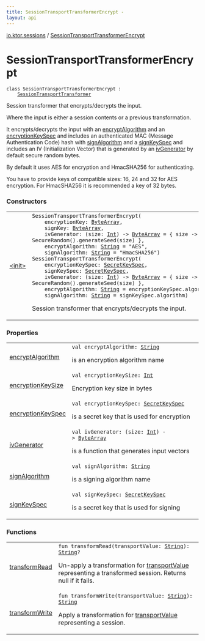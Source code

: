 ```yaml
---
title: SessionTransportTransformerEncrypt - 
layout: api
---
```


<div class='api-docs-breadcrumbs'><a href="../index.html">io.ktor.sessions</a> / <a href="./index.html">SessionTransportTransformerEncrypt</a></div>

# SessionTransportTransformerEncrypt

<div class="signature"><code><span class="keyword">class </span><span class="identifier">SessionTransportTransformerEncrypt</span>&nbsp;<span class="symbol">:</span>&nbsp;<br/>&nbsp;&nbsp;&nbsp;&nbsp;<a href="../-session-transport-transformer/index.html"><span class="identifier">SessionTransportTransformer</span></a></code></div>

Session transformer that encrypts/decrypts the input.

Where the input is either a session contents or a previous transformation.

It encrypts/decrypts the input with an <a href="encrypt-algorithm.html">encryptAlgorithm</a> and an <a href="encryption-key-spec.html">encryptionKeySpec</a>
and includes an authenticated MAC (Message Authentication Code) hash with <a href="sign-algorithm.html">signAlgorithm</a> and a <a href="sign-key-spec.html">signKeySpec</a>
and includes an IV (Initialization Vector) that is generated by an <a href="iv-generator.html">ivGenerator</a> by default secure random bytes.

By default it uses AES for encryption and HmacSHA256 for authenticating.

You have to provide keys of compatible sizes: 16, 24 and 32 for AES encryption.
For HmacSHA256 it is recommended a key of 32 bytes.

### Constructors

<table class="api-docs-table">
<tbody>
<tr>
<td markdown="1">

<a href="-init-.html">&lt;init&gt;</a>


</td>
<td markdown="1">
<div class="signature"><code><span class="identifier">SessionTransportTransformerEncrypt</span><span class="symbol">(</span><br/>&nbsp;&nbsp;&nbsp;&nbsp;<span class="parameterName" id="io.ktor.sessions.SessionTransportTransformerEncrypt$<init>(kotlin.ByteArray, kotlin.ByteArray, kotlin.Function1((kotlin.Int, kotlin.ByteArray)), kotlin.String, kotlin.String)/encryptionKey">encryptionKey</span><span class="symbol">:</span>&nbsp;<a href="https://kotlinlang.org/api/latest/jvm/stdlib/kotlin/-byte-array/index.html"><span class="identifier">ByteArray</span></a><span class="symbol">, </span><br/>&nbsp;&nbsp;&nbsp;&nbsp;<span class="parameterName" id="io.ktor.sessions.SessionTransportTransformerEncrypt$<init>(kotlin.ByteArray, kotlin.ByteArray, kotlin.Function1((kotlin.Int, kotlin.ByteArray)), kotlin.String, kotlin.String)/signKey">signKey</span><span class="symbol">:</span>&nbsp;<a href="https://kotlinlang.org/api/latest/jvm/stdlib/kotlin/-byte-array/index.html"><span class="identifier">ByteArray</span></a><span class="symbol">, </span><br/>&nbsp;&nbsp;&nbsp;&nbsp;<span class="parameterName" id="io.ktor.sessions.SessionTransportTransformerEncrypt$<init>(kotlin.ByteArray, kotlin.ByteArray, kotlin.Function1((kotlin.Int, kotlin.ByteArray)), kotlin.String, kotlin.String)/ivGenerator">ivGenerator</span><span class="symbol">:</span>&nbsp;<span class="symbol">(</span><span class="parameterName">size</span><span class="symbol">:</span>&nbsp;<a href="https://kotlinlang.org/api/latest/jvm/stdlib/kotlin/-int/index.html"><span class="identifier">Int</span></a><span class="symbol">)</span>&nbsp;<span class="symbol">-&gt;</span>&nbsp;<a href="https://kotlinlang.org/api/latest/jvm/stdlib/kotlin/-byte-array/index.html"><span class="identifier">ByteArray</span></a>&nbsp;<span class="symbol">=</span>&nbsp;{ size -&gt; SecureRandom().generateSeed(size) }<span class="symbol">, </span><br/>&nbsp;&nbsp;&nbsp;&nbsp;<span class="parameterName" id="io.ktor.sessions.SessionTransportTransformerEncrypt$<init>(kotlin.ByteArray, kotlin.ByteArray, kotlin.Function1((kotlin.Int, kotlin.ByteArray)), kotlin.String, kotlin.String)/encryptAlgorithm">encryptAlgorithm</span><span class="symbol">:</span>&nbsp;<a href="https://kotlinlang.org/api/latest/jvm/stdlib/kotlin/-string/index.html"><span class="identifier">String</span></a>&nbsp;<span class="symbol">=</span>&nbsp;"AES"<span class="symbol">, </span><br/>&nbsp;&nbsp;&nbsp;&nbsp;<span class="parameterName" id="io.ktor.sessions.SessionTransportTransformerEncrypt$<init>(kotlin.ByteArray, kotlin.ByteArray, kotlin.Function1((kotlin.Int, kotlin.ByteArray)), kotlin.String, kotlin.String)/signAlgorithm">signAlgorithm</span><span class="symbol">:</span>&nbsp;<a href="https://kotlinlang.org/api/latest/jvm/stdlib/kotlin/-string/index.html"><span class="identifier">String</span></a>&nbsp;<span class="symbol">=</span>&nbsp;"HmacSHA256"<span class="symbol">)</span></code></div>
<div class="signature"><code><span class="identifier">SessionTransportTransformerEncrypt</span><span class="symbol">(</span><br/>&nbsp;&nbsp;&nbsp;&nbsp;<span class="parameterName" id="io.ktor.sessions.SessionTransportTransformerEncrypt$<init>(javax.crypto.spec.SecretKeySpec, javax.crypto.spec.SecretKeySpec, kotlin.Function1((kotlin.Int, kotlin.ByteArray)), kotlin.String, kotlin.String)/encryptionKeySpec">encryptionKeySpec</span><span class="symbol">:</span>&nbsp;<a href="http://docs.oracle.com/javase/6/docs/api/javax/crypto/spec/SecretKeySpec.html"><span class="identifier">SecretKeySpec</span></a><span class="symbol">, </span><br/>&nbsp;&nbsp;&nbsp;&nbsp;<span class="parameterName" id="io.ktor.sessions.SessionTransportTransformerEncrypt$<init>(javax.crypto.spec.SecretKeySpec, javax.crypto.spec.SecretKeySpec, kotlin.Function1((kotlin.Int, kotlin.ByteArray)), kotlin.String, kotlin.String)/signKeySpec">signKeySpec</span><span class="symbol">:</span>&nbsp;<a href="http://docs.oracle.com/javase/6/docs/api/javax/crypto/spec/SecretKeySpec.html"><span class="identifier">SecretKeySpec</span></a><span class="symbol">, </span><br/>&nbsp;&nbsp;&nbsp;&nbsp;<span class="parameterName" id="io.ktor.sessions.SessionTransportTransformerEncrypt$<init>(javax.crypto.spec.SecretKeySpec, javax.crypto.spec.SecretKeySpec, kotlin.Function1((kotlin.Int, kotlin.ByteArray)), kotlin.String, kotlin.String)/ivGenerator">ivGenerator</span><span class="symbol">:</span>&nbsp;<span class="symbol">(</span><span class="parameterName">size</span><span class="symbol">:</span>&nbsp;<a href="https://kotlinlang.org/api/latest/jvm/stdlib/kotlin/-int/index.html"><span class="identifier">Int</span></a><span class="symbol">)</span>&nbsp;<span class="symbol">-&gt;</span>&nbsp;<a href="https://kotlinlang.org/api/latest/jvm/stdlib/kotlin/-byte-array/index.html"><span class="identifier">ByteArray</span></a>&nbsp;<span class="symbol">=</span>&nbsp;{ size -&gt; SecureRandom().generateSeed(size) }<span class="symbol">, </span><br/>&nbsp;&nbsp;&nbsp;&nbsp;<span class="parameterName" id="io.ktor.sessions.SessionTransportTransformerEncrypt$<init>(javax.crypto.spec.SecretKeySpec, javax.crypto.spec.SecretKeySpec, kotlin.Function1((kotlin.Int, kotlin.ByteArray)), kotlin.String, kotlin.String)/encryptAlgorithm">encryptAlgorithm</span><span class="symbol">:</span>&nbsp;<a href="https://kotlinlang.org/api/latest/jvm/stdlib/kotlin/-string/index.html"><span class="identifier">String</span></a>&nbsp;<span class="symbol">=</span>&nbsp;encryptionKeySpec.algorithm<span class="symbol">, </span><br/>&nbsp;&nbsp;&nbsp;&nbsp;<span class="parameterName" id="io.ktor.sessions.SessionTransportTransformerEncrypt$<init>(javax.crypto.spec.SecretKeySpec, javax.crypto.spec.SecretKeySpec, kotlin.Function1((kotlin.Int, kotlin.ByteArray)), kotlin.String, kotlin.String)/signAlgorithm">signAlgorithm</span><span class="symbol">:</span>&nbsp;<a href="https://kotlinlang.org/api/latest/jvm/stdlib/kotlin/-string/index.html"><span class="identifier">String</span></a>&nbsp;<span class="symbol">=</span>&nbsp;signKeySpec.algorithm<span class="symbol">)</span></code></div>

Session transformer that encrypts/decrypts the input.


</td>
</tr>
</tbody>
</table>

### Properties

<table class="api-docs-table">
<tbody>
<tr>
<td markdown="1">

<a href="encrypt-algorithm.html">encryptAlgorithm</a>


</td>
<td markdown="1">
<div class="signature"><code><span class="keyword">val </span><span class="identifier">encryptAlgorithm</span><span class="symbol">: </span><a href="https://kotlinlang.org/api/latest/jvm/stdlib/kotlin/-string/index.html"><span class="identifier">String</span></a></code></div>

is an encryption algorithm name


</td>
</tr>
<tr>
<td markdown="1">

<a href="encryption-key-size.html">encryptionKeySize</a>


</td>
<td markdown="1">
<div class="signature"><code><span class="keyword">val </span><span class="identifier">encryptionKeySize</span><span class="symbol">: </span><a href="https://kotlinlang.org/api/latest/jvm/stdlib/kotlin/-int/index.html"><span class="identifier">Int</span></a></code></div>

Encryption key size in bytes


</td>
</tr>
<tr>
<td markdown="1">

<a href="encryption-key-spec.html">encryptionKeySpec</a>


</td>
<td markdown="1">
<div class="signature"><code><span class="keyword">val </span><span class="identifier">encryptionKeySpec</span><span class="symbol">: </span><a href="http://docs.oracle.com/javase/6/docs/api/javax/crypto/spec/SecretKeySpec.html"><span class="identifier">SecretKeySpec</span></a></code></div>

is a secret key that is used for encryption


</td>
</tr>
<tr>
<td markdown="1">

<a href="iv-generator.html">ivGenerator</a>


</td>
<td markdown="1">
<div class="signature"><code><span class="keyword">val </span><span class="identifier">ivGenerator</span><span class="symbol">: </span><span class="symbol">(</span><span class="parameterName">size</span><span class="symbol">:</span>&nbsp;<a href="https://kotlinlang.org/api/latest/jvm/stdlib/kotlin/-int/index.html"><span class="identifier">Int</span></a><span class="symbol">)</span>&nbsp;<span class="symbol">-&gt;</span>&nbsp;<a href="https://kotlinlang.org/api/latest/jvm/stdlib/kotlin/-byte-array/index.html"><span class="identifier">ByteArray</span></a></code></div>

is a function that generates input vectors


</td>
</tr>
<tr>
<td markdown="1">

<a href="sign-algorithm.html">signAlgorithm</a>


</td>
<td markdown="1">
<div class="signature"><code><span class="keyword">val </span><span class="identifier">signAlgorithm</span><span class="symbol">: </span><a href="https://kotlinlang.org/api/latest/jvm/stdlib/kotlin/-string/index.html"><span class="identifier">String</span></a></code></div>

is a signing algorithm name


</td>
</tr>
<tr>
<td markdown="1">

<a href="sign-key-spec.html">signKeySpec</a>


</td>
<td markdown="1">
<div class="signature"><code><span class="keyword">val </span><span class="identifier">signKeySpec</span><span class="symbol">: </span><a href="http://docs.oracle.com/javase/6/docs/api/javax/crypto/spec/SecretKeySpec.html"><span class="identifier">SecretKeySpec</span></a></code></div>

is a secret key that is used for signing


</td>
</tr>
</tbody>
</table>

### Functions

<table class="api-docs-table">
<tbody>
<tr>
<td markdown="1">

<a href="transform-read.html">transformRead</a>


</td>
<td markdown="1">
<div class="signature"><code><span class="keyword">fun </span><span class="identifier">transformRead</span><span class="symbol">(</span><span class="parameterName" id="io.ktor.sessions.SessionTransportTransformerEncrypt$transformRead(kotlin.String)/transportValue">transportValue</span><span class="symbol">:</span>&nbsp;<a href="https://kotlinlang.org/api/latest/jvm/stdlib/kotlin/-string/index.html"><span class="identifier">String</span></a><span class="symbol">)</span><span class="symbol">: </span><a href="https://kotlinlang.org/api/latest/jvm/stdlib/kotlin/-string/index.html"><span class="identifier">String</span></a><span class="symbol">?</span></code></div>

Un-apply a transformation for <a href="transform-read.html#io.ktor.sessions.SessionTransportTransformerEncrypt$transformRead(kotlin.String)/transportValue">transportValue</a> representing a transformed session.
Returns null if it fails.


</td>
</tr>
<tr>
<td markdown="1">

<a href="transform-write.html">transformWrite</a>


</td>
<td markdown="1">
<div class="signature"><code><span class="keyword">fun </span><span class="identifier">transformWrite</span><span class="symbol">(</span><span class="parameterName" id="io.ktor.sessions.SessionTransportTransformerEncrypt$transformWrite(kotlin.String)/transportValue">transportValue</span><span class="symbol">:</span>&nbsp;<a href="https://kotlinlang.org/api/latest/jvm/stdlib/kotlin/-string/index.html"><span class="identifier">String</span></a><span class="symbol">)</span><span class="symbol">: </span><a href="https://kotlinlang.org/api/latest/jvm/stdlib/kotlin/-string/index.html"><span class="identifier">String</span></a></code></div>

Apply a transformation for <a href="transform-write.html#io.ktor.sessions.SessionTransportTransformerEncrypt$transformWrite(kotlin.String)/transportValue">transportValue</a> representing a session.


</td>
</tr>
</tbody>
</table>
